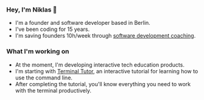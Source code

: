 ### Hey, I'm Niklas 👋

* I'm a founder and software developer based in Berlin.
* I've been coding for 15 years.
* I'm saving founders 10h/week through [software development coaching](https://www.nikwen.de).

### What I'm working on

* At the moment, I'm developing interactive tech education products.
* I'm starting with [Terminal Tutor](https://www.terminaltutor.com), an interactive tutorial for learning how to use the command line.
* After completing the tutorial, you'll know everything you need to work with the terminal productively.

<!--
**nikwen/nikwen** is a ✨ _special_ ✨ repository because its `README.md` (this file) appears on your GitHub profile.

Here are some ideas to get you started:

- 🔭 I’m currently working on ...
- 🌱 I’m currently learning ...
- 👯 I’m looking to collaborate on ...
- 🤔 I’m looking for help with ...
- 💬 Ask me about ...
- 📫 How to reach me: ...
- 😄 Pronouns: ...
- ⚡ Fun fact: ...
-->
